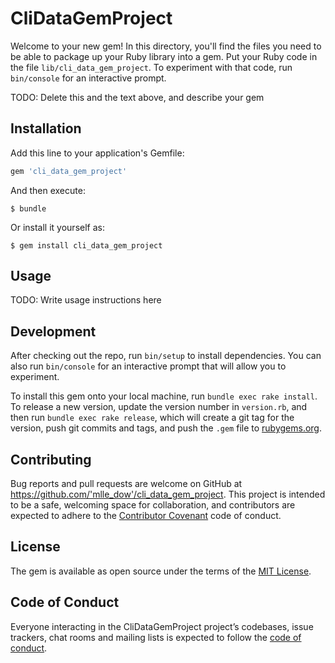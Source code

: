 # CliDataGemProject

Welcome to your new gem! In this directory, you'll find the files you need to be able to package up your Ruby library into a gem. Put your Ruby code in the file `lib/cli_data_gem_project`. To experiment with that code, run `bin/console` for an interactive prompt.

TODO: Delete this and the text above, and describe your gem

## Installation

Add this line to your application's Gemfile:

```ruby
gem 'cli_data_gem_project'
```

And then execute:

    $ bundle

Or install it yourself as:

    $ gem install cli_data_gem_project

## Usage

TODO: Write usage instructions here

## Development

After checking out the repo, run `bin/setup` to install dependencies. You can also run `bin/console` for an interactive prompt that will allow you to experiment.

To install this gem onto your local machine, run `bundle exec rake install`. To release a new version, update the version number in `version.rb`, and then run `bundle exec rake release`, which will create a git tag for the version, push git commits and tags, and push the `.gem` file to [rubygems.org](https://rubygems.org).

## Contributing

Bug reports and pull requests are welcome on GitHub at https://github.com/'mlle_dow'/cli_data_gem_project. This project is intended to be a safe, welcoming space for collaboration, and contributors are expected to adhere to the [Contributor Covenant](http://contributor-covenant.org) code of conduct.

## License

The gem is available as open source under the terms of the [MIT License](https://opensource.org/licenses/MIT).

## Code of Conduct

Everyone interacting in the CliDataGemProject project’s codebases, issue trackers, chat rooms and mailing lists is expected to follow the [code of conduct](https://github.com/'mlle_dow'/cli_data_gem_project/blob/master/CODE_OF_CONDUCT.md).
